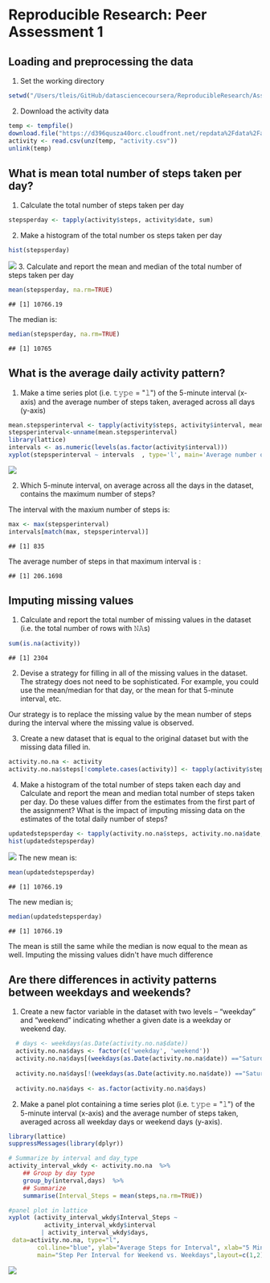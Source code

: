 # Reproducible Research: Peer Assessment 1


## Loading and preprocessing the data

1. Set the working directory

```r
setwd("/Users/tleis/GitHub/datasciencecoursera/ReproducibleResearch/Assignment2")
```

2. Download the activity data

```r
temp <- tempfile()
download.file("https://d396qusza40orc.cloudfront.net/repdata%2Fdata%2Factivity.zip", temp)
activity <- read.csv(unz(temp, "activity.csv"))
unlink(temp)
```

## What is mean total number of steps taken per day?

1. Calculate the total number of steps taken per day

```r
stepsperday <- tapply(activity$steps, activity$date, sum)
```

2. Make a histogram of the total number os steps taken per day

```r
hist(stepsperday)
```

![](PA1_template_files/figure-html/histogram-1.png)<!-- -->
3. Calculate and report the mean and median of the total number of steps taken per day


```r
mean(stepsperday, na.rm=TRUE)
```

```
## [1] 10766.19
```

The median is:

```r
median(stepsperday, na.rm=TRUE)
```

```
## [1] 10765
```

## What is the average daily activity pattern?

1. Make a time series plot (i.e. 𝚝𝚢𝚙𝚎 = "𝚕") of the 5-minute interval (x-axis) and the average number of steps taken, averaged across all days (y-axis)


```r
mean.stepsperinterval <- tapply(activity$steps, activity$interval, mean, na.rm=TRUE)
stepsperinterval<-unname(mean.stepsperinterval)
library(lattice)
intervals <- as.numeric(levels(as.factor(activity$interval)))
xyplot(stepsperinterval ~ intervals  , type='l', main='Average number of steps averages over all days', xlab='Interval', ylab='Steps')
```

![](PA1_template_files/figure-html/time_series_plot-1.png)<!-- -->

2. Which 5-minute interval, on average across all the days in the dataset, contains the maximum number of steps?

The interval with the maxium number of steps is:

```r
max <- max(stepsperinterval)
intervals[match(max, stepsperinterval)]
```

```
## [1] 835
```

The average number of steps in that maximum interval is :

```
## [1] 206.1698
```

## Imputing missing values
1. Calculate and report the total number of missing values in the dataset (i.e. the total number of rows with 𝙽𝙰s)


```r
sum(is.na(activity))
```

```
## [1] 2304
```

2. Devise a strategy for filling in all of the missing values in the dataset. The strategy does not need to be sophisticated. For example, you could use the mean/median for that day, or the mean for that 5-minute interval, etc.

Our strategy is to replace the missing value by the mean number of steps during the interval where the missing value is observed.

3. Create a new dataset that is equal to the original dataset but with the missing data filled in.


```r
activity.no.na <- activity
activity.no.na$steps[!complete.cases(activity)] <- tapply(activity$steps, activity$interval, mean, na.rm=TRUE)
```

4. Make a histogram of the total number of steps taken each day and Calculate and report the mean and median total number of steps taken per day. Do these values differ from the estimates from the first part of the assignment? What is the impact of imputing missing data on the estimates of the total daily number of steps?


```r
updatedstepsperday <- tapply(activity.no.na$steps, activity.no.na$date, sum)
hist(updatedstepsperday)
```

![](PA1_template_files/figure-html/stepsperday-1.png)<!-- -->
The new mean is:

```r
mean(updatedstepsperday)
```

```
## [1] 10766.19
```

The new median is;

```r
median(updatedstepsperday)
```

```
## [1] 10766.19
```

The mean is still the same while the median is now equal to the mean as well. Imputing the missing values didn't have much difference 

## Are there differences in activity patterns between weekdays and weekends?
1. Create a new factor variable in the dataset with two levels – “weekday” and “weekend” indicating whether a given date is a weekday or weekend day.


```r
  # days <- weekdays(as.Date(activity.no.na$date))
  activity.no.na$days <- factor(c('weekday', 'weekend'))
  activity.no.na$days[(weekdays(as.Date(activity.no.na$date)) =="Saturday" ) | (weekdays(as.Date(activity.no.na$date)) =="Sunday" ) ] <- "weekend"
  
  activity.no.na$days[!(weekdays(as.Date(activity.no.na$date)) =="Saturday" ) & !(weekdays(as.Date(activity.no.na$date)) =="Sunday" ) ] <- "weekday"
  
  activity.no.na$days <- as.factor(activity.no.na$days)
```

2. Make a panel plot containing a time series plot (i.e. 𝚝𝚢𝚙𝚎 = "𝚕") of the 5-minute interval (x-axis) and the average number of steps taken, averaged across all weekday days or weekend days (y-axis). 


```r
library(lattice)
suppressMessages(library(dplyr))

# Summarize by interval and day_type
activity_interval_wkdy <- activity.no.na  %>%
    ## Group by day type
    group_by(interval,days)  %>% 
    ## Summarize
    summarise(Interval_Steps = mean(steps,na.rm=TRUE))

#panel plot in lattice
xyplot (activity_interval_wkdy$Interval_Steps ~
          activity_interval_wkdy$interval
         | activity_interval_wkdy$days,
 data=activity.no.na, type="l", 
        col.line="blue", ylab="Average Steps for Interval", xlab="5 Minutes Interval",
        main="Step Per Interval for Weekend vs. Weekdays",layout=c(1,2))
```

![](PA1_template_files/figure-html/weekdayssteps-1.png)<!-- -->


